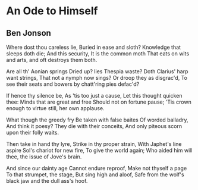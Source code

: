 # An Ode to Himself
## Ben Jonson
Where dost thou careless lie,
Buried in ease and sloth?
Knowledge that sleeps doth die;
And this security,
It is the common moth
That eats on wits and arts, and oft destroys them both.

Are all th' Aonian springs
Dried up? lies Thespia waste?
Doth Clarius' harp want strings,
That not a nymph now sings?
Or droop they as disgrac'd,
To see their seats and bowers by chatt'ring pies defac'd?

If hence thy silence be,
As 'tis too just a cause,
Let this thought quicken thee:
Minds that are great and free
Should not on fortune pause;
'Tis crown enough to virtue still, her own applause.

What though the greedy fry
Be taken with false baites
Of worded balladry,
And think it poesy?
They die with their conceits,
And only piteous scorn upon their folly waits.

Then take in hand thy lyre,
Strike in thy proper strain,
With Japhet's line aspire
Sol's chariot for new fire,
To give the world again;
Who aided him will thee, the issue of Jove's brain.

And since our dainty age
Cannot endure reproof,
Make not thyself a page
To that strumpet, the stage,
But sing high and aloof,
Safe from the wolf's black jaw and the dull ass's hoof.